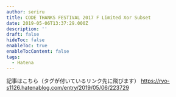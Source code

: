 ```yaml
---
author: seriru
title: CODE THANKS FESTIVAL 2017 F Limited Xor Subset
date: 2019-05-06T13:37:29.000Z
description: ''
draft: false
hideToc: false
enableToc: true
enableTocContent: false
tags:
  - Hatena
---
```


記事はこちら（タグが付いているリンク先に飛びます）
https://ryo-s1126.hatenablog.com/entry/2019/05/06/223729
